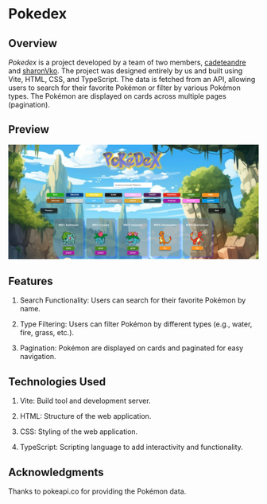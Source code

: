 # Pokedex

## Overview

_Pokedex_ is a project developed by a team of two members, [cadeteandre](https://github.com/cadeteandre) and [sharonVko](https://github.com/sharonVko). The project was designed entirely by us and built using Vite, HTML, CSS, and TypeScript. The data is fetched from an API, allowing users to search for their favorite Pokémon or filter by various Pokémon types. The Pokémon are displayed on cards across multiple pages (pagination).

## Preview

![screenshot](./src/images/previewIMG.png)

## Features

1. Search Functionality: Users can search for their favorite Pokémon by name.

2. Type Filtering: Users can filter Pokémon by different types (e.g., water, fire, grass, etc.).

3. Pagination: Pokémon are displayed on cards and paginated for easy navigation.

## Technologies Used

1. Vite: Build tool and development server.

2. HTML: Structure of the web application.

3. CSS: Styling of the web application.

4. TypeScript: Scripting language to add interactivity and functionality.

## Acknowledgments

Thanks to pokeapi.co for providing the Pokémon data.
